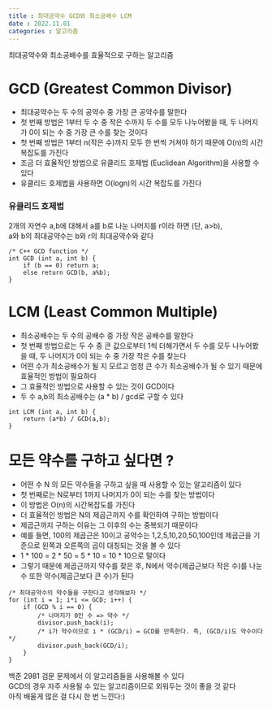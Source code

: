 ```yaml
---
title : 최대공약수 GCD와 최소공배수 LCM
date : 2022.11.01
categories : 알고리즘
---
```


최대공약수와 최소공배수를 효율적으로 구하는 알고리즘

# GCD (Greatest Common Divisor)

- 최대공약수는 두 수의 공약수 중 가장 큰 공약수를 말한다
- 첫 번째 방법은 1부터 두 수 중 작은 수까지 두 수를 모두 나누어봤을 때, 두 나머지가 0이 되는 수 중 가장 큰 수를 찾는 것이다
- 첫 번째 방법은 1부터 n(작은 수)까지 모두 한 번씩 거쳐야 하기 때문에 O(n)의 시간 복잡도를 가진다
- 조금 더 효율적인 방법으로 유클리드 호제법 (Euclidean Algorithm)을 사용할 수 있다
- 유클리드 호제법을 사용하면 O(logn)의 시간 복잡도를 가진다

### 유클리드 호제법
2개의 자연수 a,b에 대해서 a를 b로 나눈 나머지를 r이라 하면 (단, a>b),   
a와 b의 최대공약수는 b와 r의 최대공약수와 같다    

```
/* C++ GCD function */
int GCD (int a, int b) {
    if (b == 0) return a;
    else return GCD(b, a%b);
}
```

# LCM (Least Common Multiple)

- 최소공배수는 두 수의 공배수 중 가장 작은 공배수를 말한다
- 첫 번째 방법으로는 두 수 중 큰 값으로부터 1씩 더해가면서 두 수를 모두 나누어봤을 때, 두 나머지가 0이 되는 수 중 가장 작은 수를 찾는다
- 어떤 수가 최소공배수가 될 지 모르고 엄청 큰 수가 최소공배수가 될 수 있기 때문에 효율적인 방법이 필요하다
- 그 효율적인 방법으로 사용할 수 있는 것이 GCD이다
- 두 수 a,b의 최소공배수는 (a * b) / gcd로 구할 수 있다

```
int LCM (int a, int b) {
    return (a*b) / GCD(a,b);
} 
```

# 모든 약수를 구하고 싶다면 ?

- 어떤 수 N 의 모든 약수들을 구하고 싶을 때 사용할 수 있는 알고리즘이 있다
- 첫 번째로는 N로부터 1까지 나머지가 0이 되는 수를 찾는 방법이다
- 이 방법은 O(n)의 시간복잡도를 가진다
- 더 효율적인 방법은 N의 제곱근까지 수를 확인하여 구하는 방법이다
- 제곱근까지 구하는 이유는 그 이후의 수는 중복되기 때문이다
- 예를 들면, 100의 제곱근은 10이고 공약수는 1,2,5,10,20,50,100인데 제곱근을 기준으로 왼쪽과 오른쪽의 곱이 대칭되는 것을 볼 수 있다
- 1 * 100 = 2 * 50 = 5 * 10 = 10 * 10으로 말이다
- 그렇기 때문에 제곱근까지 약수를 찾은 후, N에서 약수(제곱근보다 작은 수)를 나눈 수 또한 약수(제곱근보다 큰 수)가 된다

```
/* 최대공약수의 약수들을 구한다고 생각해보자 */
for (int i = 1; i*i <= GCD; i++) {
    if (GCD % i == 0) {
        /* 나머지가 0인 수 => 약수 */
        divisor.push_back(i); 
        /* i가 약수이므로 i * (GCD/i) = GCD를 만족한다. 즉, (GCD/i)도 약수이다 */
        divisor.push_back(GCD/i); 
    }
}
```

백준 2981 검문 문제에서 이 알고리즘들을 사용해볼 수 있다    
GCD의 경우 자주 사용될 수 있는 알고리즘이므로 외워두는 것이 좋을 것 같다    
아직 배울게 많은 걸 다시 한 번 느낀다:)
